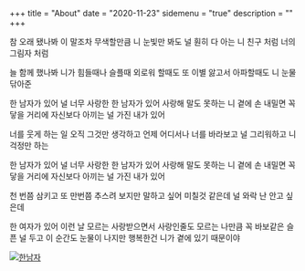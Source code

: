 +++
title = "About"
date = "2020-11-23"
sidemenu = "true"
description = ""
+++

참 오래 됐나봐 이 말조차 무색할만큼
니 눈빛만 봐도 널 훤히 다 아는
니 친구 처럼 너의 그림자 처럼

늘 함께 했나봐 니가 힘들때나 슬플때
외로워 할때도 또 이별 앓고서
아파할때도 니 눈물 닦아준

한 남자가 있어 널 너무 사랑한
한 남자가 있어 사랑해 말도 못하는
니 곁에 손 내밀면 꼭 닿을 거리에
자신보다 아끼는 널 가진 내가 있어

너를 웃게 하는 일
오직 그것만 생각하고
언제 어디서나 너를 바라보고
널 그리워하고 니 걱정만 하는

한 남자가 있어 널 너무 사랑한
한 남자가 있어 사랑해 말도 못하는
니 곁에 손 내밀면 꼭 닿을 거리에
자신보다 아끼는 널 가진 내가 있어

천 번쯤 삼키고 또 만번쯤 추스려 보지만
말하고 싶어 미칠것 같은데
널 와락 난 안고 싶은데

한 여자가 있어 이런 날 모르는
사랑받으면서 사랑인줄도 모르는
나만큼 꼭 바보같은 슬픈 널 두고
이 순간도 눈물이 나지만 행복한건
니가 곁에 있기 때문이야


[![한남자](https://img.youtube.com/vi/wXSmXqnsxXU/0.jpg)](https://www.youtube.com/watch?v=wXSmXqnsxXU)